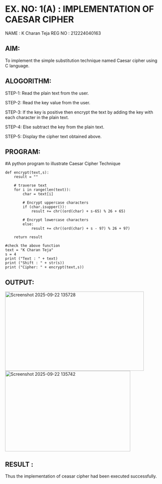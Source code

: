 # EX. NO: 1(A) : IMPLEMENTATION OF CAESAR CIPHER
NAME : K Charan Teja 
REG NO : 212224040163
## AIM:
To implement the simple substitution technique named Caesar cipher using C language.

## ALOGORITHM:

STEP-1: Read the plain text from the user.

STEP-2: Read the key value from the user.

STEP-3: If the key is positive then encrypt the text by adding the key with each character in the plain text.

STEP-4: Else subtract the key from the plain text.

STEP-5: Display the cipher text obtained above.

## PROGRAM:
#A python program to illustrate Caesar Cipher Technique
```
def encrypt(text,s):
	result = ""

	# traverse text
	for i in range(len(text)):
		char = text[i]

		# Encrypt uppercase characters
		if (char.isupper()):
			result += chr((ord(char) + s-65) % 26 + 65)

		# Encrypt lowercase characters
		else:
			result += chr((ord(char) + s - 97) % 26 + 97)

	return result

#check the above function
text = "K Charan Teja"
s = 4
print ("Text : " + text)
print ("Shift : " + str(s))
print ("Cipher: " + encrypt(text,s))
```
## OUTPUT:
<img width="453" height="258" alt="Screenshot 2025-09-22 135728" src="https://github.com/user-attachments/assets/1cc40d92-367f-4b63-bc3f-b64541cc804d" />

<img width="409" height="262" alt="Screenshot 2025-09-22 135742" src="https://github.com/user-attachments/assets/54b74156-950f-4b0e-ae15-ceb0bf7b7934" />

## RESULT :
 Thus the implementation of ceasar cipher had been executed successfully.
